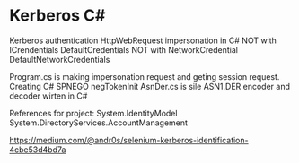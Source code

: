 # Kerberos C#
Kerberos authentication HttpWebRequest impersonation in C#
NOT with ICrendentials DefaultCredentials
NOT with NetworkCredential DefaultNetworkCredentials


Program.cs is making impersonation request and geting session request. Creating C# SPNEGO negTokenInit
AsnDer.cs is sile ASN1.DER encoder and decoder wirten in C#

References for project:
System.IdentityModel
System.DirectoryServices.AccountManagement

https://medium.com/@andr0s/selenium-kerberos-identification-4cbe53d4bd7a
